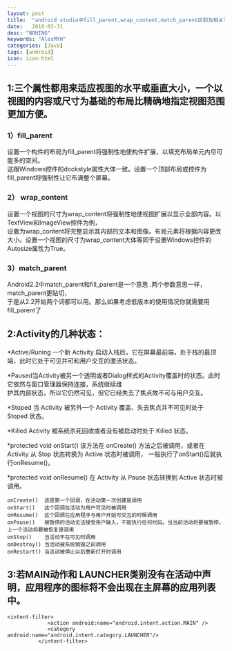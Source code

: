 ```yaml
---
layout: post
title:  "android studio中fill_parent,wrap_content,match_parent区别及相关笔记"
date:   2018-03-31
desc: "NOHING"
keywords: "AlexMYH"
categories: [Java]
tags: [android]
icon: icon-html
---
```



## **1:三个属性都用来适应视图的水平或垂直大小，一个以视图的内容或尺寸为基础的布局比精确地指定视图范围更加方便。**

### 1）fill_parent       
   设置一个构件的布局为fill_parent将强制性地使构件扩展，以填充布局单元内尽可能多的空间。    
这跟Windows控件的dockstyle属性大体一致。设置一个顶部布局或控件为fill_parent将强制性让它布满整个屏幕。

### 2） wrap_content

   设置一个视图的尺寸为wrap_content将强制性地使视图扩展以显示全部内容。以TextView和ImageView控件为例，    
设置为wrap_content将完整显示其内部的文本和图像。布局元素将根据内容更改大小。设置一个视图的尺寸为wrap_content大体等同于设置Windows控件的Autosize属性为True。

### 3）match_parent
   Android2.2中match_parent和fill_parent是一个意思 .两个参数意思一样，match_parent更贴切，     
于是从2.2开始两个词都可以用。那么如果考虑低版本的使用情况你就需要用fill_parent了


## **2:Activity的几种状态：**
*Active/Runing 一个新 Activity 启动入栈后，它在屏幕最前端，处于栈的最顶端，此时它处于可见并可和用户交互的激活状态。       

*Paused当Activity被另一个透明或者Dialog样式的Activity覆盖时的状态。此时它依然与窗口管理器保持连接，系统继续维      
护其内部状态，所以它仍然可见，但它已经失去了焦点故不可与用户交互。 

*Stoped 当 Activity 被另外一个 Activity 覆盖、失去焦点并不可见时处于 Stoped 状态。 

*Killed Activity 被系统杀死回收或者没有被启动时处于 Killed 状态。

*protected void onStart() 该方法在 onCreate() 方法之后被调用，或者在 Activity 从 Stop 状态转换为 Active 状态时被调用，
一般执行了onStart()后就执行onResume()。 

*protected void onResume() 在 Activity 从 Pause 状态转换到 Active 状态时被调用。


```
onCreate()	这是第一个回调，在活动第一次创建是调用
onStart()	这个回调在活动为用户可见时被调用
onResume()	这个回调在应用程序与用户开始可交互的时候调用
onPause()	被暂停的活动无法接受用户输入，不能执行任何代码。当当前活动将要被暂停，上一个活动将要被恢复是调用
onStop()	当活动不在可见时调用
onDestroy()	当活动被系统销毁之前调用
onRestart()	当活动被停止以后重新打开时调用
```

## **3:若MAIN动作和 LAUNCHER类别没有在活动中声明，应用程序的图标将不会出现在主屏幕的应用列表中。**
```
<intent-filter>
             <action android:name="android.intent.action.MAIN" />
             <category android:name="android.intent.category.LAUNCHER"/>
          </intent-filter>  
```

















